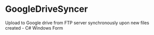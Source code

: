 # GoogleDriveSyncer
Upload to Google drive from FTP server synchronously upon new files created - C# Windows Form
